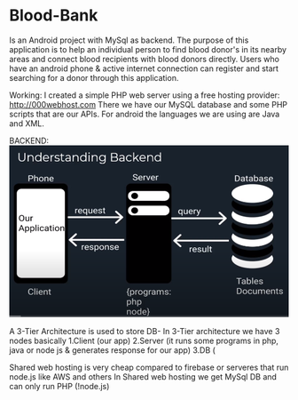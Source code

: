 # Blood-Bank
Is an Android project with MySql as backend.
The purpose of this application is to help an individual person to find blood donor's in its nearby areas and connect blood recipients with blood donors directly.
Users who have an android phone & active internet connection can register and start searching for a donor through this application.

Working:
I created a simple PHP web server using a free hosting provider: http://000webhost.com 
There we have our MySQL database and some PHP scripts that are our APIs. 
For android the languages we are using are Java and XML.


BACKEND:
![](image.png)

A 3-Tier Architecture is used to store DB-
In 3-Tier architecture we have 3 nodes basically
1.Client (our app)
2.Server (it runs some programs in php, java or node js & generates response for our app)
3.DB      (

Shared web hosting is very cheap compared to firebase or serveres that run node.js like AWS and others
In Shared web hosting we get MySql DB and can only run PHP (!node.js)
